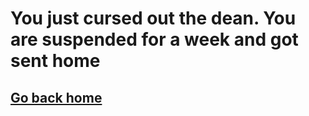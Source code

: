 # You just cursed out the dean. You are suspended for a week and got sent home

## [Go back home](home.md)



